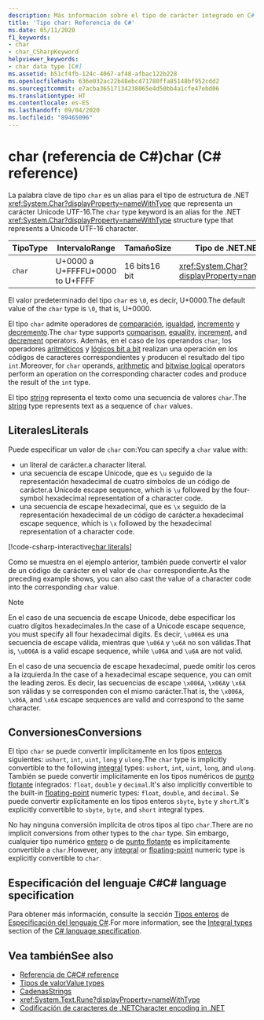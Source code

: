 ```yaml
---
description: Más información sobre el tipo de carácter integrado en C#
title: 'Tipo char: Referencia de C#'
ms.date: 05/11/2020
f1_keywords:
- char
- char_CSharpKeyword
helpviewer_keywords:
- char data type [C#]
ms.assetid: b51cf4fb-124c-4067-af48-afbac122b228
ms.openlocfilehash: 636e032ac22b48ebc471780ffa85148bf952cdd2
ms.sourcegitcommit: e7acba36517134238065e4d50bb4a1cfe47ebd06
ms.translationtype: HT
ms.contentlocale: es-ES
ms.lasthandoff: 09/04/2020
ms.locfileid: "89465096"
---
```

# <a name="char-c-reference"></a><span data-ttu-id="37472-103">char (referencia de C#)</span><span class="sxs-lookup"><span data-stu-id="37472-103">char (C# reference)</span></span>

<span data-ttu-id="37472-104">La palabra clave de tipo `char` es un alias para el tipo de estructura de .NET <xref:System.Char?displayProperty=nameWithType> que representa un carácter Unicode UTF-16.</span><span class="sxs-lookup"><span data-stu-id="37472-104">The `char` type keyword is an alias for the .NET <xref:System.Char?displayProperty=nameWithType> structure type that represents a Unicode UTF-16 character.</span></span>

|<span data-ttu-id="37472-105">Tipo</span><span class="sxs-lookup"><span data-stu-id="37472-105">Type</span></span>|<span data-ttu-id="37472-106">Intervalo</span><span class="sxs-lookup"><span data-stu-id="37472-106">Range</span></span>|<span data-ttu-id="37472-107">Tamaño</span><span class="sxs-lookup"><span data-stu-id="37472-107">Size</span></span>|<span data-ttu-id="37472-108">Tipo de .NET</span><span class="sxs-lookup"><span data-stu-id="37472-108">.NET type</span></span>|
|----------|-----------|----------|-------------------------|
|`char`|<span data-ttu-id="37472-109">U+0000 a U+FFFF</span><span class="sxs-lookup"><span data-stu-id="37472-109">U+0000 to U+FFFF</span></span>|<span data-ttu-id="37472-110">16 bits</span><span class="sxs-lookup"><span data-stu-id="37472-110">16 bit</span></span>|<xref:System.Char?displayProperty=nameWithType>|

<span data-ttu-id="37472-111">El valor predeterminado del tipo `char` es `\0`, es decir, U+0000.</span><span class="sxs-lookup"><span data-stu-id="37472-111">The default value of the `char` type is `\0`, that is, U+0000.</span></span>

<span data-ttu-id="37472-112">El tipo `char` admite operadores de [comparación](../operators/comparison-operators.md), [igualdad](../operators/equality-operators.md), [incremento](../operators/arithmetic-operators.md#increment-operator-) y [decremento](../operators/arithmetic-operators.md#decrement-operator---).</span><span class="sxs-lookup"><span data-stu-id="37472-112">The `char` type supports [comparison](../operators/comparison-operators.md), [equality](../operators/equality-operators.md), [increment](../operators/arithmetic-operators.md#increment-operator-), and [decrement](../operators/arithmetic-operators.md#decrement-operator---) operators.</span></span> <span data-ttu-id="37472-113">Además, en el caso de los operandos `char`, los operadores [aritméticos](../operators/arithmetic-operators.md) y [lógicos bit a bit](../operators/bitwise-and-shift-operators.md) realizan una operación en los códigos de caracteres correspondientes y producen el resultado del tipo `int`.</span><span class="sxs-lookup"><span data-stu-id="37472-113">Moreover, for `char` operands, [arithmetic](../operators/arithmetic-operators.md) and [bitwise logical](../operators/bitwise-and-shift-operators.md) operators perform an operation on the corresponding character codes and produce the result of the `int` type.</span></span>

<span data-ttu-id="37472-114">El tipo [string](reference-types.md#the-string-type) representa el texto como una secuencia de valores `char`.</span><span class="sxs-lookup"><span data-stu-id="37472-114">The [string](reference-types.md#the-string-type) type represents text as a sequence of `char` values.</span></span>

## <a name="literals"></a><span data-ttu-id="37472-115">Literales</span><span class="sxs-lookup"><span data-stu-id="37472-115">Literals</span></span>

<span data-ttu-id="37472-116">Puede especificar un valor de `char` con:</span><span class="sxs-lookup"><span data-stu-id="37472-116">You can specify a `char` value with:</span></span>

- <span data-ttu-id="37472-117">un literal de carácter.</span><span class="sxs-lookup"><span data-stu-id="37472-117">a character literal.</span></span>
- <span data-ttu-id="37472-118">una secuencia de escape Unicode, que es `\u` seguido de la representación hexadecimal de cuatro símbolos de un código de carácter.</span><span class="sxs-lookup"><span data-stu-id="37472-118">a Unicode escape sequence, which is `\u` followed by the four-symbol hexadecimal representation of a character code.</span></span>
- <span data-ttu-id="37472-119">una secuencia de escape hexadecimal, que es `\x` seguido de la representación hexadecimal de un código de carácter.</span><span class="sxs-lookup"><span data-stu-id="37472-119">a hexadecimal escape sequence, which is `\x` followed by the hexadecimal representation of a character code.</span></span>

[!code-csharp-interactive[char literals](snippets/CharType.cs#Literals)]

<span data-ttu-id="37472-120">Como se muestra en el ejemplo anterior, también puede convertir el valor de un código de carácter en el valor de `char` correspondiente.</span><span class="sxs-lookup"><span data-stu-id="37472-120">As the preceding example shows, you can also cast the value of a character code into the corresponding `char` value.</span></span>

> [!NOTE]
> <span data-ttu-id="37472-121">En el caso de una secuencia de escape Unicode, debe especificar los cuatro dígitos hexadecimales.</span><span class="sxs-lookup"><span data-stu-id="37472-121">In the case of a Unicode escape sequence, you must specify all four hexadecimal digits.</span></span> <span data-ttu-id="37472-122">Es decir, `\u006A` es una secuencia de escape válida, mientras que `\u06A` y `\u6A` no son válidas.</span><span class="sxs-lookup"><span data-stu-id="37472-122">That is, `\u006A` is a valid escape sequence, while `\u06A` and `\u6A` are not valid.</span></span>
>
> <span data-ttu-id="37472-123">En el caso de una secuencia de escape hexadecimal, puede omitir los ceros a la izquierda.</span><span class="sxs-lookup"><span data-stu-id="37472-123">In the case of a hexadecimal escape sequence, you can omit the leading zeros.</span></span> <span data-ttu-id="37472-124">Es decir, las secuencias de escape `\x006A`, `\x06A`y `\x6A` son válidas y se corresponden con el mismo carácter.</span><span class="sxs-lookup"><span data-stu-id="37472-124">That is, the `\x006A`, `\x06A`, and `\x6A` escape sequences are valid and correspond to the same character.</span></span>

## <a name="conversions"></a><span data-ttu-id="37472-125">Conversiones</span><span class="sxs-lookup"><span data-stu-id="37472-125">Conversions</span></span>

<span data-ttu-id="37472-126">El tipo `char` se puede convertir implícitamente en los tipos [enteros](integral-numeric-types.md) siguientes: `ushort`, `int`, `uint`, `long` y `ulong`.</span><span class="sxs-lookup"><span data-stu-id="37472-126">The `char` type is implicitly convertible to the following [integral](integral-numeric-types.md) types: `ushort`, `int`, `uint`, `long`, and `ulong`.</span></span> <span data-ttu-id="37472-127">También se puede convertir implícitamente en los tipos numéricos de [punto flotante](floating-point-numeric-types.md) integrados: `float`, `double` y `decimal`.</span><span class="sxs-lookup"><span data-stu-id="37472-127">It's also implicitly convertible to the built-in [floating-point](floating-point-numeric-types.md) numeric types: `float`, `double`, and `decimal`.</span></span> <span data-ttu-id="37472-128">Se puede convertir explícitamente en los tipos enteros `sbyte`, `byte` y `short`.</span><span class="sxs-lookup"><span data-stu-id="37472-128">It's explicitly convertible to `sbyte`, `byte`, and `short` integral types.</span></span>

<span data-ttu-id="37472-129">No hay ninguna conversión implícita de otros tipos al tipo `char`.</span><span class="sxs-lookup"><span data-stu-id="37472-129">There are no implicit conversions from other types to the `char` type.</span></span> <span data-ttu-id="37472-130">Sin embargo, cualquier tipo numérico [entero](integral-numeric-types.md) o de [punto flotante](floating-point-numeric-types.md) es implícitamente convertible a `char`.</span><span class="sxs-lookup"><span data-stu-id="37472-130">However, any [integral](integral-numeric-types.md) or [floating-point](floating-point-numeric-types.md) numeric type is explicitly convertible to `char`.</span></span>

## <a name="c-language-specification"></a><span data-ttu-id="37472-131">Especificación del lenguaje C#</span><span class="sxs-lookup"><span data-stu-id="37472-131">C# language specification</span></span>

<span data-ttu-id="37472-132">Para obtener más información, consulte la sección [Tipos enteros](~/_csharplang/spec/types.md#integral-types) de [Especificación del lenguaje C#](~/_csharplang/spec/introduction.md).</span><span class="sxs-lookup"><span data-stu-id="37472-132">For more information, see the [Integral types](~/_csharplang/spec/types.md#integral-types) section of the [C# language specification](~/_csharplang/spec/introduction.md).</span></span>

## <a name="see-also"></a><span data-ttu-id="37472-133">Vea también</span><span class="sxs-lookup"><span data-stu-id="37472-133">See also</span></span>

- [<span data-ttu-id="37472-134">Referencia de C#</span><span class="sxs-lookup"><span data-stu-id="37472-134">C# reference</span></span>](../index.md)
- [<span data-ttu-id="37472-135">Tipos de valor</span><span class="sxs-lookup"><span data-stu-id="37472-135">Value types</span></span>](value-types.md)
- [<span data-ttu-id="37472-136">Cadenas</span><span class="sxs-lookup"><span data-stu-id="37472-136">Strings</span></span>](../../programming-guide/strings/index.md)
- <xref:System.Text.Rune?displayProperty=nameWithType>
- [<span data-ttu-id="37472-137">Codificación de caracteres de .NET</span><span class="sxs-lookup"><span data-stu-id="37472-137">Character encoding in .NET</span></span>](../../../standard/base-types/character-encoding-introduction.md)
